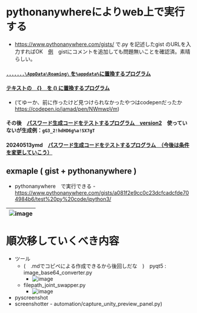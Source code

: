 <link rel="stylesheet" type="text/css" href="/assets/css/styles.css">


# pythonanywhereによりweb上で実行する
* https://www.pythonanywhere.com/gists/ で.py を記述したgist のURLを入力すればOK　[例](https://gist.github.com/jamad/a081f2e9cc0c23dcfcadcfde704984b6)　gistにコメントを追加しても問題無いことを確認済。素晴らしい。

#### [`.......\AppData\Roaming\` を`%appdata%`に置換するプログラム](https://gist.github.com/jamad/347b45f6a77288afa1b058991d0fc477)

#### [テキストの　{}　を () に置換するプログラム](https://gist.github.com/jamad/40ff1134fdd03cb06049f1a733bff436)
* (てゆーか、前に作ったけど見つけられなかったやつはcodepenだったか　https://codepen.io/jamad/pen/NWmwpVm)

#### その後　[パスワード生成コードをテストするプログラム　version2](https://gist.github.com/jamad/e1229d49279b8575eae96bfaf1fc5e16  )　使っていないが生成例：`gG3_2!hdHD6g%a!SX7gT`
#### 20240513ymd　[パスワード生成コードをテストするプログラム　（今後は条件を変更していこう）](https://gist.github.com/jamad/56fcf34b7fb0bf1499cfe3ab17817fd2#file-gist_test)

## exmaple ( gist + pythonanywhere )
* pythonanywhere　で実行できる - https://www.pythonanywhere.com/gists/a081f2e9cc0c23dcfcadcfde704984b6/test%20py%20code/ipython3/

|![image](https://github.com/jamad/jamad.github.io/assets/949913/af9a3e8e-6422-491b-b66a-260e44cd4e75)|
|-|



# 順次移していくべき内容
* ツール
  * (　.mdでコピペによる作成できるから後回しだな　)　pyqt5 :  image_base64_converter.py
    * ![image](https://github.com/jamad/jamad.github.io/assets/949913/b0e8517b-e8db-4e77-b1c2-11266c88e603)
  * filepath_joint_swapper.py
    * ![image](https://github.com/jamad/jamad.github.io/assets/949913/7ba8e25b-ac96-4ba3-acf9-0b03f35fd0e8)
* pyscreenshot
* screenshotter -  automation/capture_unity_preview_panel.py)
